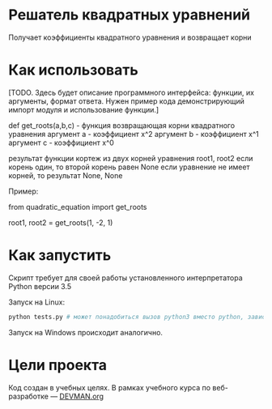 # Решатель квадратных уравнений

Получает коэффициенты квадратного уравнения и возвращает корни

# Как использовать

[TODO. Здесь будет описание программного интерфейса: функции, их аргументы, формат ответа.
Нужен пример кода демонстрирующий импорт модуля и использование функции.]

def get_roots(a,b,c) - функция возвращающая корни квадратного уравнения
аргумент a - коэффициент x^2
аргумент b - коэффициент x^1
аргумент c - коэффициент x^0

результат функции кортеж из двух корней уравнения root1, root2
если корень один, то второй корень равен None
если уравнение не имеет корней, то результат None, None

Пример:

from quadratic_equation import get_roots

root1, root2 = get_roots(1, -2, 1)

# Как запустить

Скрипт требует для своей работы установленного интерпретатора Python версии 3.5

Запуск на Linux:

```bash
python tests.py # может понадобиться вызов python3 вместо python, зависит от настроек операционной системы
```

Запуск на Windows происходит аналогично.

# Цели проекта

Код создан в учебных целях. В рамках учебного курса по веб-разработке ― [DEVMAN.org](https://devman.org)
